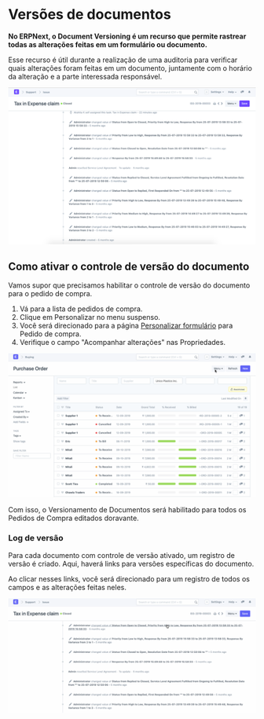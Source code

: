# Versões de documentos


**No ERPNext, o Document Versioning é um recurso que permite rastrear todas as alterações feitas em um formulário ou documento.**


Esse recurso é útil durante a realização de uma auditoria para verificar quais alterações foram feitas em um documento, juntamente com o horário da alteração e a parte interessada responsável.


![Document Versioning](/files/using-document-versioning-1.png)


## Como ativar o controle de versão do documento


Vamos supor que precisamos habilitar o controle de versão do documento para o pedido de compra.


1. Vá para a lista de pedidos de compra.
2. Clique em Personalizar no menu suspenso.
3. Você será direcionado para a página [Personalizar formulário](/docs/pt/customize-erpnext/customize-form) para Pedido de compra.
4. Verifique o campo "Acompanhar alterações" nas Propriedades.


![Document Versioning](/files/using-document-versioning-2.gif)


Com isso, o Versionamento de Documentos será habilitado para todos os Pedidos de Compra editados doravante.


### Log de versão


Para cada documento com controle de versão ativado, um registro de versão é criado. Aqui, haverá links para versões específicas do documento.


Ao clicar nesses links, você será direcionado para um registro de todos os campos e as alterações feitas neles.


![Document Versioning](/files/using-document-versioning-3.gif)

